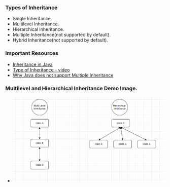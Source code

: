 ### Types of Inheritance
* Single Inheritance.
* Multilevel Inheritance.
* Hierarchical Inheritance.
* Multiple Inheritance(not supported by default).
* Hybrid Inheritance(not supported by default).

### Important Resources
* <a href="https://www.geeksforgeeks.org/inheritance-in-java/">Inheritance in Java</a>
* <a href="https://www.youtube.com/watch?v=fnqSfeZ8n8c">Type of Inheritance - video</a>
* <a href="https://www.youtube.com/watch?v=kzUUW4BSSG0">Why Java does not support Multiple Inheritance</a>

### Multilevel and Hierarchical Inheritance Demo Image.
*  ![](/images/inheritanceEx.PNG)


